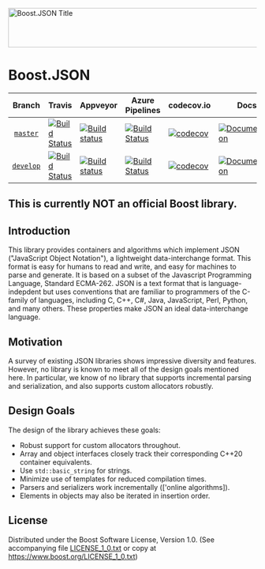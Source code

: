 <img width="880" height = "80" alt = "Boost.JSON Title"
    src="https://raw.githubusercontent.com/vinniefalco/json/master/doc/images/repo-logo.png">

# Boost.JSON

Branch          | Travis | Appveyor | Azure Pipelines | codecov.io | Docs | Matrix |
:-------------: | ------ | -------- | --------------- | ---------- | ---- | ------ |
[`master`](https://github.com/vinniefalco/json/tree/master) | [![Build Status](https://travis-ci.org/vinniefalco/json.svg?branch=master)](https://travis-ci.org/vinniefalco/json) | [![Build status](https://ci.appveyor.com/api/projects/status/github/vinniefalco/json?branch=master&svg=true)](https://ci.appveyor.com/project/vinniefalco/fixed-string/branch/master) | [![Build Status](https://dev.azure.com/vinniefalco/fixed-string/_apis/build/status/pipeline?branchName=master)](https://dev.azure.com/vinniefalco/fixed-string/_build/latest?definitionId=6&branchName=master) | [![codecov](https://codecov.io/gh/vinniefalco/json/branch/master/graph/badge.svg)](https://codecov.io/gh/vinniefalco/json/branch/master) | [![Documentation](https://img.shields.io/badge/docs-master-brightgreen.svg)](http://www.boost.org/doc/libs/master/doc/html/json.html) | [![Matrix](https://img.shields.io/badge/matrix-master-brightgreen.svg)](http://www.boost.org/development/tests/master/developer/json.html)
[`develop`](https://github.com/vinniefalco/json/tree/develop) | [![Build Status](https://travis-ci.org/vinniefalco/json.svg?branch=develop)](https://travis-ci.org/vinniefalco/json) | [![Build status](https://ci.appveyor.com/api/projects/status/github/vinniefalco/json?branch=develop&svg=true)](https://ci.appveyor.com/project/vinniefalco/fixed-string/branch/develop) | [![Build Status](https://dev.azure.com/vinniefalco/fixed-string/_apis/build/status/pipeline?branchName=develop)](https://dev.azure.com/vinniefalco/fixed-string/_build/latest?definitionId=6&branchName=master) | [![codecov](https://codecov.io/gh/vinniefalco/json/branch/develop/graph/badge.svg)](https://codecov.io/gh/vinniefalco/json/branch/develop) | [![Documentation](https://img.shields.io/badge/docs-develop-brightgreen.svg)](http://www.boost.org/doc/libs/develop/doc/html/json.html) | [![Matrix](https://img.shields.io/badge/matrix-develop-brightgreen.svg)](http://www.boost.org/development/tests/develop/developer/json.html)

## This is currently **NOT** an official Boost library.

## Introduction

This library provides containers and algorithms which implement JSON
("JavaScript Object Notation"), a lightweight data-interchange format.
This format is easy for humans to read and write, and easy for machines
to parse and generate. It is based on a subset of the Javascript Programming
Language, Standard ECMA-262. JSON is a text format that is language-indepdent
but uses conventions that are familiar to programmers of the C-family of
languages, including C, C++, C#, Java, JavaScript, Perl, Python, and many
others. These properties make JSON an ideal data-interchange language.

## Motivation

A survey of existing JSON libraries shows impressive diversity and features.
However, no library is known to meet all of the design goals mentioned here.
In particular, we know of no library that supports incremental parsing and
serialization, and also supports custom allocators robustly.

## Design Goals

The design of the library achieves these goals:

* Robust support for custom allocators throughout.
* Array and object interfaces closely track their
  corresponding C++20 container equivalents.
* Use `std::basic_string` for strings.
* Minimize use of templates for reduced compilation times.
* Parsers and serializers work incrementally (['online algorithms]).
* Elements in objects may also be iterated in insertion order.

## License

Distributed under the Boost Software License, Version 1.0.
(See accompanying file [LICENSE_1_0.txt](LICENSE_1_0.txt) or copy at
https://www.boost.org/LICENSE_1_0.txt)
